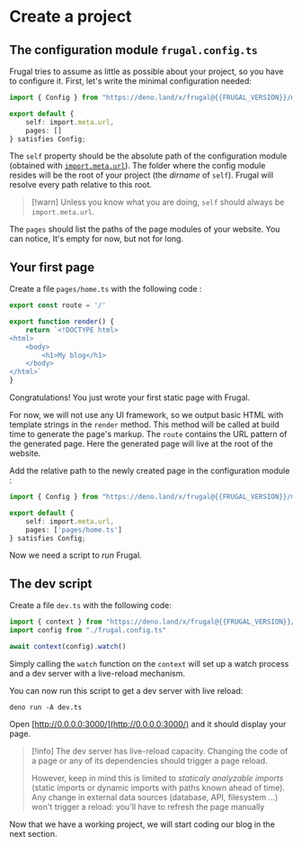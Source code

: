 # Create a project

## The configuration module `frugal.config.ts`

Frugal tries to assume as little as possible about your project, so you have to configure it. First, let's write the minimal configuration needed:

```ts filename=frugal.config.ts
import { Config } from "https://deno.land/x/frugal@{{FRUGAL_VERSION}}/mod.ts"

export default {
    self: import.meta.url,
    pages: []
} satisfies Config;
```

The `self` property should be the absolute path of the configuration module (obtained with [`import.meta.url`](https://developer.mozilla.org/en-US/docs/Web/JavaScript/Reference/Operators/import.meta)). The folder where the config module resides will be the root of your project (the _dirname_ of `self`). Frugal will resolve every path relative to this root.

> [!warn]
> Unless you know what you are doing, `self` should always be `import.meta.url`.

The `pages` should list the paths of the page modules of your website.
You can notice, It's empty for now, but not for long.

## Your first page

Create a file `pages/home.ts` with the following code :

```ts filename=pages/home.ts
export const route = '/'

export function render() {
    return `<!DOCTYPE html>
<html>
    <body>
        <h1>My blog</h1>
    </body>
</html>`
}
```

Congratulations! You just wrote your first static page with Frugal.

For now, we will not use any UI framework, so we output basic HTML with template strings in the `render` method. This method will be called at build time to generate the page's markup. The `route` contains the URL pattern of the generated page. Here the generated page will live at the root of the website.

Add the relative path to the newly created page in the configuration module :

```ts filename=frugal.config.ts lines=[5]
import { Config } from "https://deno.land/x/frugal@{{FRUGAL_VERSION}}/mod.ts"

export default {
    self: import.meta.url,
    pages: ['pages/home.ts']
} satisfies Config;
```

Now we need a script to _run_ Frugal.

## The dev script

Create a file `dev.ts` with the following code:

```ts filename=dev.ts
import { context } from "https://deno.land/x/frugal@{{FRUGAL_VERSION}}/mod.ts"
import config from "./frugal.config.ts"

await context(config).watch()
```

Simply calling the `watch` function on the `context` will set up a watch process and a dev server with a live-reload mechanism.

You can now run this script to get a dev server with live reload:

```console no-line-numbers
deno run -A dev.ts
```

Open [http://0.0.0.0:3000/](http://0.0.0.0:3000/) and it should display your page.

> [!info]
> The dev server has live-reload capacity. Changing the code of a page or any of its dependencies should trigger a page reload.
>
> However, keep in mind this is limited to _staticaly analyzable imports_ (static imports or dynamic imports with paths known ahead of time). Any change in external data sources (database, API, filesystem ...) won't trigger a reload: you'll have to refresh the page manually

Now that we have a working project, we will start coding our blog in the next section.
